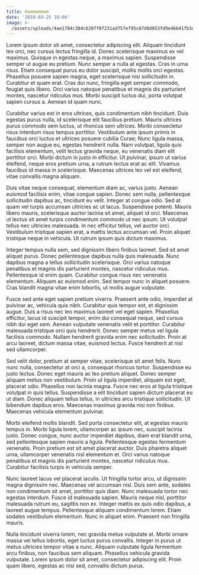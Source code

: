 ```yaml
---
title: Hummmmmmm
date: '2019-03-25 16:06'
image: >-
  /assets/uploads/4ae1704c384c6207f8f231ad757ef95c67d8d853fd9e46b41fb3db8ad76c2ede-sm.jpeg
---
```

Lorem ipsum dolor sit amet, consectetur adipiscing elit. Aliquam tincidunt leo orci, nec cursus lectus fringilla id. Donec scelerisque maximus ex vel maximus. Quisque in egestas neque, a maximus sapien. Suspendisse semper ut augue eu pretium. Nunc semper a nulla at egestas. Cras in urna risus. Etiam consequat purus eu dolor suscipit, mollis mollis orci egestas. Phasellus posuere sapien magna, eget scelerisque nisi sollicitudin in. Curabitur et quam erat. Cras dui nunc, fringilla eget semper commodo, feugiat quis libero. Orci varius natoque penatibus et magnis dis parturient montes, nascetur ridiculus mus. Morbi suscipit luctus dui, porta volutpat sapien cursus a. Aenean id quam nunc.



Curabitur varius est in eros ultrices, quis condimentum nibh tincidunt. Duis egestas purus nulla, id scelerisque elit faucibus pretium. Mauris ultrices purus commodo sem luctus, ut rhoncus sem ultrices. Morbi consectetur risus interdum risus tempus porttitor. Vestibulum ante ipsum primis in faucibus orci luctus et ultrices posuere cubilia Curae; Nunc ligula massa, semper non augue eu, egestas hendrerit nulla. Nam volutpat, ligula quis facilisis elementum, velit lectus gravida neque, eu venenatis diam elit porttitor orci. Morbi dictum in justo in efficitur. Ut pulvinar, ipsum ut varius eleifend, neque eros pretium urna, a rutrum lectus erat ac elit. Vivamus faucibus id massa in scelerisque. Maecenas ultrices leo vel est eleifend, vitae convallis magna aliquam.



Duis vitae neque consequat, elementum diam ac, varius justo. Aenean euismod facilisis enim, vitae congue sapien. Donec sem nulla, pellentesque sollicitudin dapibus ac, tincidunt eu velit. Integer at congue odio. Sed at quam vel turpis accumsan ultricies ac ut lacus. Suspendisse potenti. Mauris libero mauris, scelerisque auctor lacinia sit amet, aliquet id orci. Maecenas ut lectus sit amet turpis condimentum commodo ut nec ipsum. Ut volutpat tellus nec ultricies malesuada. In nec efficitur tellus, vel auctor orci. Vestibulum tristique sapien erat, a mattis lectus accumsan vel. Proin aliquet tristique neque in vehicula. Ut rutrum ipsum quis dictum maximus.



Integer tempus nulla sem, sed dignissim libero finibus laoreet. Sed sit amet aliquet purus. Donec pellentesque dapibus nulla quis malesuada. Nunc dapibus magna a tellus sollicitudin scelerisque. Orci varius natoque penatibus et magnis dis parturient montes, nascetur ridiculus mus. Pellentesque id enim quam. Curabitur congue risus nec venenatis elementum. Aliquam ac euismod enim. Sed tempor nunc in aliquet posuere. Cras blandit magna vitae enim lobortis, ut mollis augue vulputate.



Fusce sed ante eget sapien pretium viverra. Praesent ante odio, imperdiet at pulvinar ac, vehicula quis nibh. Curabitur quis tempor est, et dignissim augue. Duis a risus nec leo maximus laoreet vel eget sapien. Phasellus efficitur, lacus id suscipit tempor, enim dui consequat neque, sed cursus nibh dui eget sem. Aenean vulputate venenatis velit et porttitor. Curabitur malesuada tristique orci quis hendrerit. Donec semper metus vel ligula facilisis commodo. Nullam hendrerit gravida enim nec sollicitudin. Proin at arcu laoreet, dictum massa vitae, euismod lectus. Fusce hendrerit at nisl sed ullamcorper.



Sed velit dolor, pretium at semper vitae, scelerisque sit amet felis. Nunc nunc nulla, consectetur at orci a, consequat rhoncus tortor. Suspendisse eu justo lectus. Donec eget mauris ac leo pretium aliquet. Donec semper aliquam metus non vestibulum. Proin ut ligula imperdiet, aliquam est eget, placerat odio. Phasellus non lacinia magna. Fusce nec eros at ligula tristique volutpat in quis tellus. Suspendisse a elit tincidunt sapien dictum placerat eu ut diam. Donec aliquam tellus tellus, in ultricies arcu tristique sollicitudin. Ut bibendum dapibus eros. Maecenas maximus gravida nisi non finibus. Maecenas vehicula elementum pulvinar.



Morbi eleifend mollis blandit. Sed porta consectetur elit, at egestas mauris tempus in. Morbi ligula lorem, ullamcorper ac ipsum nec, suscipit lacinia justo. Donec congue, nunc auctor imperdiet dapibus, diam erat blandit urna, sed pellentesque sapien mauris a ligula. Pellentesque egestas fermentum venenatis. Proin pretium est sit amet placerat auctor. Duis pharetra aliquet urna, ullamcorper venenatis nisl elementum et. Orci varius natoque penatibus et magnis dis parturient montes, nascetur ridiculus mus. Curabitur facilisis turpis in vehicula semper.



Nunc laoreet lacus vel placerat iaculis. Ut fringilla tortor arcu, ut dignissim magna dignissim nec. Maecenas vel accumsan nisl. Duis sem ante, sodales non condimentum sit amet, porttitor quis diam. Nunc malesuada tortor nec egestas interdum. Fusce id malesuada sapien. Mauris neque nisl, porttitor malesuada rutrum eu, sagittis non ex. Integer mattis ex quis odio dapibus, a laoreet augue tempus. Pellentesque aliquam condimentum lorem. Etiam sodales vestibulum elementum. Nunc in aliquet enim. Praesent non fringilla mauris.



Nulla tincidunt viverra lorem, nec gravida metus vulputate at. Morbi ornare massa vel tellus lobortis, eget luctus purus convallis. Integer in purus ut metus ultricies tempor vitae a nunc. Aliquam vulputate ligula fermentum arcu finibus, non faucibus sem aliquam. Phasellus vehicula gravida vulputate. Lorem ipsum dolor sit amet, consectetur adipiscing elit. Proin quam libero, egestas ac nisi sed, convallis dictum purus.
